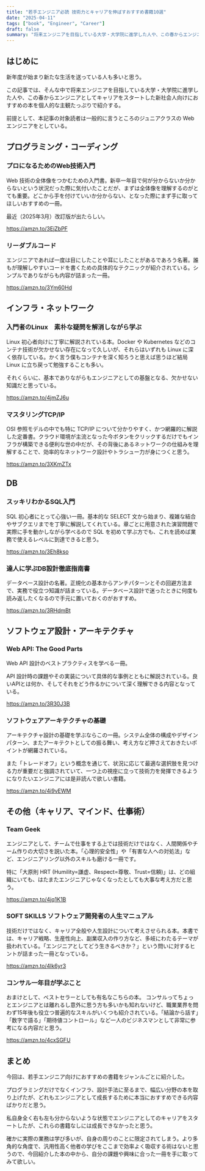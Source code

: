 ```yaml
---
title: "若手エンジニア必読 技術力とキャリアを伸ばすおすすめ書籍10選"
date: "2025-04-11"
tags: ["book", "Engineer", "Career"]
draft: false
summary: "将来エンジニアを目指している大学・大学院に進学した人や、この春からエンジニアとしてキャリアをスタートした新社会人向けにおすすめの本を個人的な主観たっぷりで紹介する"
---
```


## はじめに

新年度が始まり新たな生活を送っている人も多いと思う。

この記事では、そんな中で将来エンジニアを目指している大学・大学院に進学した人や、この春からエンジニアとしてキャリアをスタートした新社会人向けにおすすめの本を個人的な主観たっぷりで紹介する。

前提として、本記事の対象読者は一般的に言うところのジュニアクラスの Web エンジニアをとしている。

## プログラミング・コーディング

### プロになるためのWeb技術入門

Web 技術の全体像をつかむための入門書。新卒一年目で何が分からないか分からないという状況だった際に気付いたことだが、まずは全体像を理解するのがとても重要。どこから手を付けていいか分からない、となった際にまず手に取ってほしいおすすめの一冊。

最近（2025年3月）改訂版が出たらしい。

https://amzn.to/3EjZbPF

### リーダブルコード

エンジニアであれば一度は目にしたことや耳にしたことがあるであろう名著。誰もが理解しやすいコードを書くための具体的なテクニックが紹介されている。シンプルでありながらも内容が詰まった一冊。

https://amzn.to/3Ym60Hd

## インフラ・ネットワーク

### 入門者のLinux　素朴な疑問を解消しながら学ぶ

Linux 初心者向けに丁寧に解説されている本。Docker や Kubernetes などのコンテナ技術が欠かせない存在になって久しいが、それらはいずれも Linux に深く依存している。かく言う僕もコンテナを深く知ろうと思えば思うほど結局 Linux に立ち戻って勉強することも多い。

それくらいに、基本でありながらもエンジニアとしての基盤となる、欠かせない知識だと思っている。

https://amzn.to/4jmZJ6u

### マスタリングTCP/IP

OSI 参照モデルの中でも特に TCP/IP について分かりやすく、かつ網羅的に解説した定番書。クラウド環境が主流となった今ボタンをクリックするだけでもインフラが構築できる便利な世の中だが、その背後にあるネットワークの仕組みを理解することで、効率的なネットワーク設計やトラシュー力が身につくと思う。

https://amzn.to/3XKmZTx

## DB

### スッキリわかるSQL入門

SQL 初心者にとって心強い一冊。基本的な SELECT 文から始まり、複雑な結合やサブクエリまでを丁寧に解説してくれている。章ごとに用意された演習問題で実際に手を動かしながら学べるので SQL を初めて学ぶ方でも、これを読めば業務で使えるレベルに到達できると思う。

https://amzn.to/3Eh8kso

### 達人に学ぶDB設計徹底指南書

データベース設計の名著。正規化の基本からアンチパターンとその回避方法まで、実務で役立つ知識が詰まっている。データベース設計で迷ったときに何度も読み返したくなるので手元に置いておくのがおすすめ。

https://amzn.to/3RHdmBt

## ソフトウェア設計・アーキテクチャ

### Web API: The Good Parts

Web API 設計のベストプラクティスを学べる一冊。

API 設計時の課題やその実装について具体的な事例とともに解説されている。良いAPIとは何か、そしてそれをどう作るかについて深く理解できる内容となっている。

https://amzn.to/3R30J3B

### ソフトウェアアーキテクチャの基礎

アーキテクチャ設計の基礎を学ぶならこの一冊。システム全体の構成やデザインパターン、またアーキテクトとしての振る舞い、考え方など押さえておきたいポイントが網羅されている。

また「トレードオフ」という概念を通じて、状況に応じて最適な選択肢を見つける力が重要だと強調されていて、一つ上の視座に立って技術力を発揮できるようになりたいエンジニアには是非読んで欲しい書籍。

https://amzn.to/4i9vEWM

## その他（キャリア、マインド、仕事術）

### Team Geek

エンジニアとして、チームで仕事をする上では技術だけではなく、人間関係やチーム作りの大切さを説いた本。「心理的安全性」や「有害な人への対処法」など、エンジニアリング以外のスキルも磨ける一冊です。

特に「大原則 HRT (Humility=謙虚、Respect=尊敬、Trust=信頼)」は、どの組織にいても、はたまたエンジニアじゃなくなったとしても大事な考え方だと思う。

https://amzn.to/4jq1K1B

### SOFT SKILLS ソフトウェア開発者の人生マニュアル

技術だけではなく、キャリア全般や人生設計について考えさせられる本。本書では、キャリア戦略、生産性向上、副業収入の作り方など、多岐にわたるテーマが扱われている。「エンジニアとしてどう生きるべきか？」という問いに対するヒントが詰まった一冊となっている。

https://amzn.to/4lk6yr3

### コンサル一年目が学ぶこと

おまけとして、ベストセラーとしても有名なこちらの本。
コンサルってちょっとエンジニアとは離れるし意外に思う方も多いかも知れないけど、職業業界を問わず15年後も役立つ普遍的なスキルがいくつも紹介されている。「結論から話す」「数字で語る」「期待値コントロール」など一人のビジネスマンとして非常に参考になる内容だと思う。

https://amzn.to/4cxSGFU

## まとめ

今回は、若手エンジニア向けにおすすめの書籍をジャンルごとに紹介した。

プログラミングだけでなくインフラ、設計手法に至るまで、幅広い分野の本を取り上げたが、どれもエンジニアとして成長するために本当におすすめできる内容ばかりだと思う。

私自身全く右も左も分からないような状態でエンジニアとしてのキャリアをスタートしたが、これらの書籍なしには成長できなかったと思う。

確かに実際の業務は学び多いが、自身の周りのことに限定されてしまう。より多角的な角度で、汎用性高く他者の学びをここまで効率よく吸収する術はないと思うので、今回紹介した本の中から、自分の課題や興味に合った一冊を手に取ってみて欲しい。

